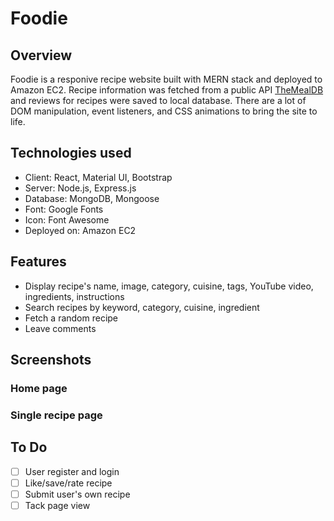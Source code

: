 # Foodie
## Overview
Foodie is a responive recipe website built with MERN stack and deployed to Amazon EC2. Recipe information was fetched from a public API [TheMealDB](https://www.themealdb.com/) and reviews for recipes were saved to local database. There are a lot of DOM manipulation, event listeners, and CSS animations to bring the site to life.

## Technologies used
* Client: React, Material UI, Bootstrap
* Server: Node.js, Express.js
* Database: MongoDB, Mongoose
* Font: Google Fonts
* Icon: Font Awesome
* Deployed on: Amazon EC2

## Features
* Display recipe's name, image, category, cuisine, tags, YouTube video, ingredients, instructions
* Search recipes by keyword, category, cuisine, ingredient
* Fetch a random recipe
* Leave comments

## Screenshots
### Home page

### Single recipe page

## To Do
- [ ] User register and login
- [ ] Like/save/rate recipe
- [ ] Submit user's own recipe
- [ ] Tack page view
